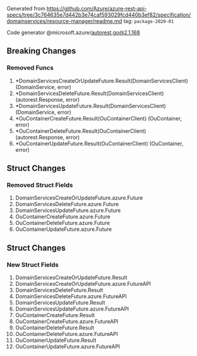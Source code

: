 Generated from https://github.com/Azure/azure-rest-api-specs/tree/3c764635e7d442b3e74caf593029fcd440b3ef82/specification/domainservices/resource-manager/readme.md tag: `package-2020-01`

Code generator @microsoft.azure/autorest.go@2.1.168

## Breaking Changes

### Removed Funcs

1. *DomainServicesCreateOrUpdateFuture.Result(DomainServicesClient) (DomainService, error)
1. *DomainServicesDeleteFuture.Result(DomainServicesClient) (autorest.Response, error)
1. *DomainServicesUpdateFuture.Result(DomainServicesClient) (DomainService, error)
1. *OuContainerCreateFuture.Result(OuContainerClient) (OuContainer, error)
1. *OuContainerDeleteFuture.Result(OuContainerClient) (autorest.Response, error)
1. *OuContainerUpdateFuture.Result(OuContainerClient) (OuContainer, error)

## Struct Changes

### Removed Struct Fields

1. DomainServicesCreateOrUpdateFuture.azure.Future
1. DomainServicesDeleteFuture.azure.Future
1. DomainServicesUpdateFuture.azure.Future
1. OuContainerCreateFuture.azure.Future
1. OuContainerDeleteFuture.azure.Future
1. OuContainerUpdateFuture.azure.Future

## Struct Changes

### New Struct Fields

1. DomainServicesCreateOrUpdateFuture.Result
1. DomainServicesCreateOrUpdateFuture.azure.FutureAPI
1. DomainServicesDeleteFuture.Result
1. DomainServicesDeleteFuture.azure.FutureAPI
1. DomainServicesUpdateFuture.Result
1. DomainServicesUpdateFuture.azure.FutureAPI
1. OuContainerCreateFuture.Result
1. OuContainerCreateFuture.azure.FutureAPI
1. OuContainerDeleteFuture.Result
1. OuContainerDeleteFuture.azure.FutureAPI
1. OuContainerUpdateFuture.Result
1. OuContainerUpdateFuture.azure.FutureAPI
